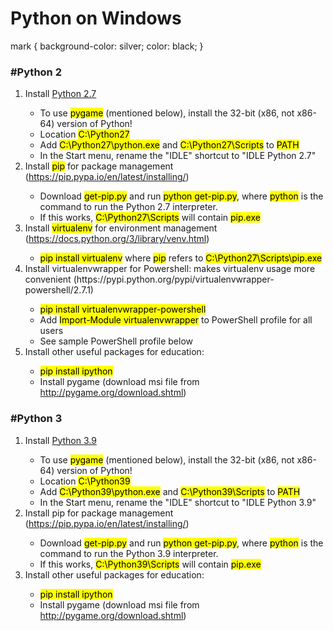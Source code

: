 <h1>Python on Windows</h1>	

mark { 
background-color: silver;
color: black;
}

<h3>#Python 2</h3>
<ol>
<li>Install <a href="https://www.python.org/downloads/release/python-277/">Python 2.7</a></li>
<ul>

<li>To use <mark>pygame</mark> (mentioned below), install the 32-bit (x86, not x86-64) version of Python!</li>
<li>Location <mark>C:\Python27</mark></li>
<li>Add <mark>C:\Python27\python.exe</mark> and <mark>C:\Python27\Scripts</mark> to <mark>PATH</mark></li>
<li>In the Start menu, rename the "IDLE" shortcut to "IDLE Python 2.7"</li>

</ul>

<li>Install <mark>pip</mark> for package management (<a href="https://pip.pypa.io/en/latest/installing/">https://pip.pypa.io/en/latest/installing/</a>)</li>
<ul>

<li>Download <mark>get-pip.py</mark> and run <mark>python get-pip.py</mark>, where <mark>python</mark> is the command to run the Python 2.7 interpreter.</li>
<li>If this works, <mark>C:\Python27\Scripts</mark> will contain <mark>pip.exe</mark></li>
	
</ul>


<li>Install <mark>virtualenv</mark> for environment management (<a href="https://docs.python.org/3/library/venv.html">https://docs.python.org/3/library/venv.html</a>)</li>
<ul>

<li><mark>pip install virtualenv</mark> where <mark>pip</mark> refers to <mark>C:\Python27\Scripts\pip.exe</mark></li>
	
</ul>

<li>Install virtualenvwrapper for Powershell: makes virtualenv usage more convenient <a href="https://pypi.python.org/pypi/virtualenvwrapper-powershell/2.7.1"></a> (https://pypi.python.org/pypi/virtualenvwrapper-powershell/2.7.1)</li>
<ul>

<li><mark>pip install virtualenvwrapper-powershell</mark></li>
<li>Add <mark>Import-Module virtualenvwrapper</mark> to PowerShell profile for all users</li>
<li>See sample PowerShell profile below</li>

</ul>


<li>Install other useful packages for education:</li>
<ul>

<li><mark>pip install ipython</mark></li>
<li>Install pygame (download msi file from <a href="http://pygame.org/download.shtml">http://pygame.org/download.shtml</a>)</li>
	
</ul>

</ol>


<h3>#Python 3</h3>
	
<ol>
<li>Install <a href="https://www.python.org/downloads/release/python-390/">Python 3.9</a></li>
<ul>

<li>To use <mark>pygame</mark> (mentioned below), install the 32-bit (x86, not x86-64) version of Python!</li>
<li>Location <mark>C:\Python39</mark></li>
<li>Add <mark>C:\Python39\python.exe</mark> and <mark>C:\Python39\Scripts</mark> to <mark>PATH</mark></li>
<li>In the Start menu, rename the "IDLE" shortcut to "IDLE Python 3.9"</li>

</ul>


<li>Install pip for package management (<a href="https://pip.pypa.io/en/latest/installing/">https://pip.pypa.io/en/latest/installing/</a>)</li>
<ul>

<li>Download <mark>get-pip.py</mark> and run <mark>python get-pip.py</mark>, where <mark>python</mark> is the command to run the Python 3.9 interpreter.</li>
<li>If this works, <mark>C:\Python39\Scripts</mark> will contain <mark>pip.exe</mark></li>

</ul>


<li>Install other useful packages for education:</li>
<ul>

<li><mark>pip install ipython</mark></li>
<li>Install pygame (download msi file from <a href="http://pygame.org/download.shtml">http://pygame.org/download.shtml</a>)</li>

</ul>
</ol>	


